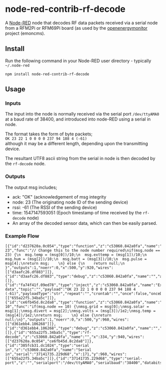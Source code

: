 node-red-contrib-rf-decode
====================

A <a href="https://nodered.org" target="_new">Node-RED</a> node that decodes RF data packets received via a serial node from a RFM2Pi or RFM69Pi board (as used by the <a href="https://openenergymonitor.org" target="_new">openenergymonitor</a> project (emoncms).

Install
-------

Run the following command in your Node-RED user directory - typically `~/.node-red`

    npm install node-red-contrib-rf-decode

Usage
-----


### Inputs

The input into the node is normally received via the serial port `/dev/ttyAMA0` at a baud rate of 38400, and introduced into node-RED using a serial in node.

The format takes the form of byte packets;  
`OK 23 22 1 0 0 0 0 237 94 188 4 (-61)`  
although it may be a different length, depending upon the transmitting device.

The resultant UTF8 ascii string from the serial in node is then decoded by the `rf-decode` node.

### Outputs

The output msg includes;
 - ack: "OK" (acknowledgement of msg integrity
 - node: 23 (The originating node ID of the sending device)
 - rssi: -61 (The RSSI of the sending device)
 - time: 1547147593051 (Epoch timestamp of time received by the `rf-decode` node)
 - An array of the decoded sensor data, which can then be easily parsed.

### Example Flow

```
[{"id":"d237620a.0c054","type":"function","z":"c53060.842a0fa","name":"emonTH 23","func":"// Change this to the node number required\nif(msg.node == 23) {\n  msg.temp = (msg[0])/10;\n  msg.exttemp = (msg[1])/10;\n  msg.hum = (msg[2])/10;\n  msg.batt = (msg[3])/10;\n  msg.pulse = msg[4];\nreturn msg;    \n} else {\n    return null;\n    }","outputs":1,"noerr":0,"x":500,"y":920,"wires":[["d3aafc26.df883"]]},{"id":"d3aafc26.df883","type":"debug","z":"c53060.842a0fa","name":"","active":true,"tosidebar":true,"console":false,"tostatus":false,"complete":"true","x":660,"y":920,"wires":[]},{"id":"fa74f41f.09ed78","type":"inject","z":"c53060.842a0fa","name":"Example data","topic":"","payload":"OK 23 22 1 0 0 0 0 237 94 188 4 (-61)","payloadType":"str","repeat":"","crontab":"","once":false,"onceDelay":0.1,"x":161,"y":920,"wires":[["655a22f5.34ba5c"]]},{"id":"ce6fb45d.8c2da8","type":"function","z":"c53060.842a0fa","name":"Diverter 10","func":"if(msg.node == 10) {\nmsg.grid = msg[0];\nmsg.solar = msg[1];\nmsg.divert = msg[2];\nmsg.volts = (msg[3])/1e2;\nmsg.temp = (msg[4])/1e2;\nreturn msg;    \n} else {\nreturn null;\n}","outputs":1,"noerr":0,"x":500,"y":960,"wires":[["d361ebb4.106268"]]},{"id":"d361ebb4.106268","type":"debug","z":"c53060.842a0fa","name":"","active":false,"tosidebar":true,"console":false,"tostatus":false,"complete":"true","x":660,"y":960,"wires":[]},{"id":"655a22f5.34ba5c","type":"rf-decode","z":"c53060.842a0fa","name":"","x":334,"y":940,"wires":[["d237620a.0c054","ce6fb45d.8c2da8"]]},{"id":"305fcb31.dc1024","type":"serial in","z":"c53060.842a0fa","name":"Serial in","serial":"37141735.229d68","x":171,"y":960,"wires":[["655a22f5.34ba5c"]]},{"id":"37141735.229d68","type":"serial-port","z":"","serialport":"/dev/ttyAMA0","serialbaud":"38400","databits":"8","parity":"none","stopbits":"1","newline":"\\n","bin":"false","out":"char","addchar":false,"responsetimeout":"10000"}]
```
